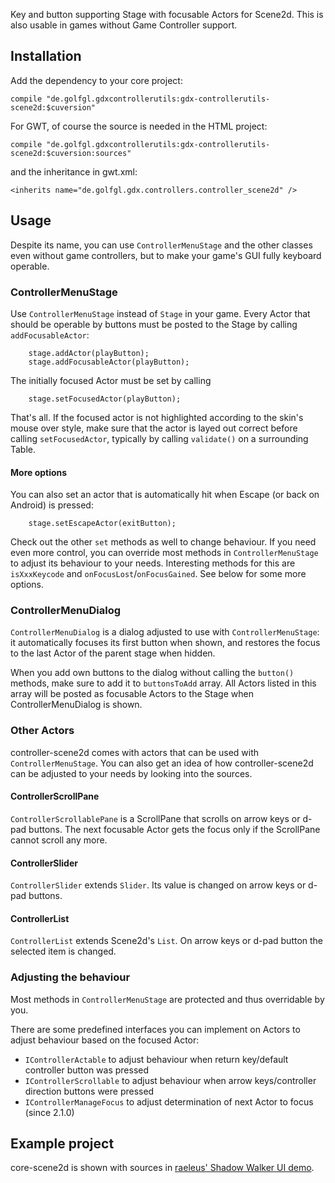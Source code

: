 Key and button supporting Stage with focusable Actors for Scene2d. This is also usable in games without Game Controller support.

## Installation
Add the dependency to your core project: 

    compile "de.golfgl.gdxcontrollerutils:gdx-controllerutils-scene2d:$cuversion"

For GWT, of course the source is needed in the HTML project:

    compile "de.golfgl.gdxcontrollerutils:gdx-controllerutils-scene2d:$cuversion:sources"

and the inheritance in gwt.xml:

    <inherits name="de.golfgl.gdx.controllers.controller_scene2d" />

## Usage

Despite its name, you can use `ControllerMenuStage` and the other classes even without game controllers, but to make your game's GUI fully keyboard operable.

### ControllerMenuStage
Use `ControllerMenuStage` instead of `Stage` in your game. Every Actor that should be operable by buttons must be posted to the Stage by calling `addFocusableActor`:

        stage.addActor(playButton);
        stage.addFocusableActor(playButton);

The initially focused Actor must be set by calling

        stage.setFocusedActor(playButton);

That's all. If the focused actor is not highlighted according to the skin's mouse over style, make sure that the actor is layed out correct before calling `setFocusedActor`, typically by calling `validate()` on a surrounding Table.

#### More options
You can also set an actor that is automatically hit when Escape (or back on Android) is pressed:

        stage.setEscapeActor(exitButton);

Check out the other `set` methods as well to change behaviour. If you need even more control, you can override most methods in `ControllerMenuStage` to adjust its behaviour to your needs. Interesting methods for this are `isXxxKeycode` and `onFocusLost`/`onFocusGained`. See below for some more options.

### ControllerMenuDialog
`ControllerMenuDialog` is a dialog adjusted to use with `ControllerMenuStage`: it automatically focuses its first button when shown, and restores the focus to the last Actor of the parent stage when hidden.

When you add own buttons to the dialog without calling the `button()` methods, make sure to add it to `buttonsToAdd` array. All Actors listed in this array will be posted as focusable Actors to the Stage when ControllerMenuDialog is shown.

### Other Actors
controller-scene2d comes with actors that can be used with `ControllerMenuStage`. You can also get an idea of how controller-scene2d can be adjusted to your needs by looking into the sources.

#### ControllerScrollPane
`ControllerScrollablePane` is a ScrollPane that scrolls on arrow keys or d-pad buttons. The next focusable Actor gets the focus only if the ScrollPane cannot scroll any more.

#### ControllerSlider
`ControllerSlider` extends `Slider`. Its value is changed on arrow keys or d-pad buttons.

#### ControllerList
`ControllerList` extends Scene2d's `List`. On arrow keys or d-pad button the selected item is changed.

### Adjusting the behaviour

Most methods in `ControllerMenuStage` are protected and thus overridable by you.

There are some predefined interfaces you can implement on Actors to adjust behaviour based on the focused Actor: 

* `IControllerActable` to adjust behaviour when return key/default controller button was pressed
* `IControllerScrollable` to adjust behaviour when arrow keys/controller direction buttons were pressed
* `IControllerManageFocus` to adjust determination of next Actor to focus (since 2.1.0)

## Example project
core-scene2d is shown with sources in [raeleus' Shadow Walker UI demo](https://github.com/raeleus/Shadow-Walker-UI).